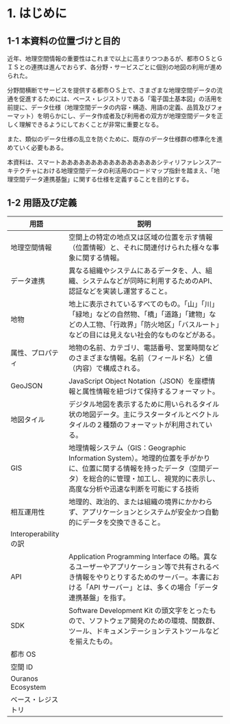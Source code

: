 # 1. はじめに

## 1-1 本資料の位置づけと目的

近年、地理空間情報の重要性はこれまで以上に高まりつつあるが、都市ＯＳとＧＩＳとの連携は進んでおらず、各分野・サービスごとに個別の地図の利用が進められた。

分野間横断でサービスを提供する都市ＯＳ上で、さまざまな地理空間データの流通を促進するためには、ベース・レジストリである「電子国土基本図」の活用を前提に、データ仕様（地理空間データの内容・構造、用語の定義、品質及びフォーマット）を明らかにし、データ作成者及び利用者の双方が地理空間データを正しく理解できるようにしておくことが非常に重要となる。

また、類似のデータ仕様の乱立を防ぐために、既存のデータ仕様群の標準化を進めていく必要もある。

本資料は、スマートああああああああああああああああシティリファレンスアーキテクチャにおける地理空間データの利活用のロードマップ指針を踏まえ、「地理空間データ連携基盤」に関する仕様を定義することを目的とする。

## 1-2 用語及び定義

| 用語 | 説明 |
| --- | --- |
| 地理空間情報 | 空間上の特定の地点又は区域の位置を示す情報（位置情報）と、それに関連付けられた様々な事象に関する情報。 |
| データ連携 | 異なる組織やシステムにあるデータを、人、組織、システムなどが同時に利用するためのAPI、認証などを実装し運営すること。 |
| 地物 | 地上に表示されているすべてのもの。「山」「川」「緑地」などの自然物、「橋」「道路」「建物」などの人工物、「行政界」「防火地区」「バスルート」などの目には見えない社会的なものなどがある。|
| 属性、プロパティ | 地物の名前、カテゴリ、電話番号、営業時間などのさまざまな情報。名前（フィールド名）と値（内容）で構成される。|
| GeoJSON | JavaScript Object Notation（JSON）を座標情報と属性情報を紐づけて保持するフォーマット。 |
| 地図タイル | デジタル地図を表示するために用いられるタイル状の地図データ。主にラスタータイルとベクトルタイルの２種類のフォーマットが利用されている。 |
| GIS | 地理情報システム（GIS：Geographic Information System）。地理的位置を手がかりに、位置に関する情報を持ったデータ（空間データ）を総合的に管理・加工し、視覚的に表示し、高度な分析や迅速な判断を可能にする技術 |
| 相互運用性 | 地理的、政治的、または組織の境界にかかわらず、アプリケーションとシステムが安全かつ自動的にデータを交換できること。
Interoperabilityの訳 |
| API | Application Programming Interface の略。異なるユーザーやアプリケーション等で共有されるべき情報をやりとりするためのサーバー。本書における「API サーバー」とは、多くの場合「データ連携基盤」を指す。 |
| SDK | Software Development Kit の頭文字をとったもので、ソフトウェア開発のための環境、関数群、ツール、ドキュメンテーションテストツールなどを揃えたもの。 |
| 都市 OS |  |
| 空間 ID |  |
| Ouranos Ecosystem |  |
| ベース・レジストリ |  |

